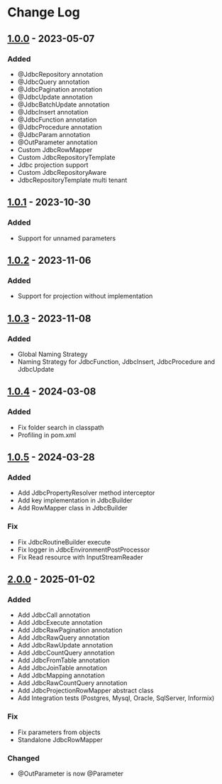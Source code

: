 # Change Log

## [1.0.0] - 2023-05-07
### Added
- @JdbcRepository annotation
- @JdbcQuery annotation
- @JdbcPagination annotation
- @JdbcUpdate annotation
- @JdbcBatchUpdate annotation
- @JdbcInsert annotation
- @JdbcFunction annotation
- @JdbcProcedure annotation
- @JdbcParam annotation
- @OutParameter annotation
- Custom JdbcRowMapper
- Custom JdbcRepositoryTemplate
- Jdbc projection support
- Custom JdbcRepositoryAware
- JdbcRepositoryTemplate multi tenant

## [1.0.1] - 2023-10-30
### Added
- Support for unnamed parameters

## [1.0.2] - 2023-11-06
### Added
- Support for projection without implementation

## [1.0.3] - 2023-11-08
### Added
- Global Naming Strategy
- Naming Strategy for JdbcFunction, JdbcInsert, JdbcProcedure and JdbcUpdate

## [1.0.4] - 2024-03-08
### Added
- Fix folder search in classpath
- Profiling in pom.xml

## [1.0.5] - 2024-03-28
### Added
- Add JdbcPropertyResolver method interceptor
- Add key implementation in JdbcBuilder
- Add RowMapper class in JdbcBuilder
### Fix
- Fix JdbcRoutineBuilder execute
- Fix logger in JdbcEnvironmentPostProcessor
- Fix Read resource with InputStreamReader

## [2.0.0] - 2025-01-02
### Added
- Add JdbcCall annotation
- Add JdbcExecute annotation
- Add JdbcRawPagination annotation
- Add JdbcRawQuery annotation
- Add JdbcRawUpdate annotation
- Add JdbcCountQuery annotation
- Add JdbcFromTable annotation
- Add JdbcJoinTable annotation
- Add JdbcMapping annotation
- Add JdbcRawCountQuery annotation
- Add JdbcProjectionRowMapper abstract class
- Add Integration tests (Postgres, Mysql, Oracle, SqlServer, Informix)
### Fix
- Fix parameters from objects
- Standalone JdbcRowMapper
### Changed
- @OutParameter is now @Parameter

[1.0.0]: https://github.com/cmeza20/spring-boot-starter-jdbc-repository/tree/1.0.0
[1.0.1]: https://github.com/cmeza20/spring-boot-starter-jdbc-repository/tree/1.0.1
[1.0.2]: https://github.com/cmeza20/spring-boot-starter-jdbc-repository/tree/1.0.2
[1.0.3]: https://github.com/cmeza20/spring-boot-starter-jdbc-repository/tree/1.0.3
[1.0.4]: https://github.com/cmeza20/spring-boot-starter-jdbc-repository/tree/1.0.4
[1.0.5]: https://github.com/cmeza20/spring-boot-starter-jdbc-repository/tree/1.0.5
[2.0.0]: https://github.com/cmeza20/spring-boot-starter-jdbc-repository/tree/2.0.0